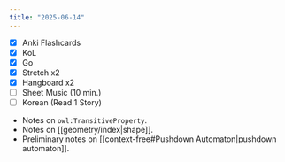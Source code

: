 ```yaml
---
title: "2025-06-14"
---
```


- [x] Anki Flashcards
- [x] KoL
- [x] Go
- [x] Stretch x2
- [x] Hangboard x2
- [ ] Sheet Music (10 min.)
- [ ] Korean (Read 1 Story)

* Notes on `owl:TransitiveProperty`.
* Notes on [[geometry/index|shape]].
* Preliminary notes on [[context-free#Pushdown Automaton|pushdown automaton]].